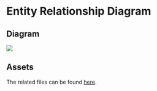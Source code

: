 # Entity Relationship Diagram

## Diagram

![](https://gitlab.com/fedora/websites-apps/fedora-badges/database-models/-/blob/main/legacydb/dber.png)

## Assets

The related files can be found [here](https://gitlab.com/fedora/websites-apps/fedora-badges/database-models/-/blob/main/legacydb/dber.drawio).
